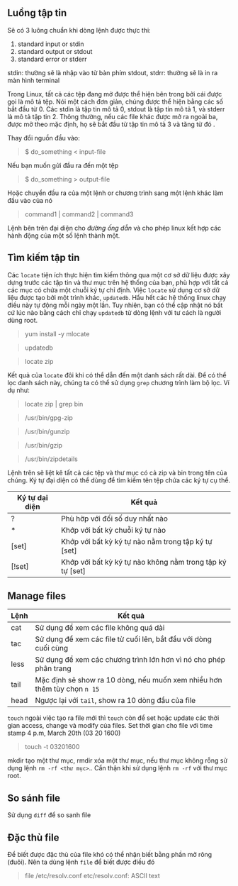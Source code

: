 ## Luồng tập tin

Sẽ có 3 luông chuẩn khi dòng lệnh được thực thi:

1. standard input or stdin
2. standard output or stdout
3. standard error or stderr

stdin: thường sẽ là nhập vào từ bàn phím
stdout, stdrr: thường sẽ là in ra màn hình terminal

Trong Linux, tất cả các tệp đang mở được thể hiện bên trong bởi cái được gọi là mô tả tệp. Nói một cách đơn giản, chúng được thể hiện bằng các số bắt đầu từ 0. Các stdin là tập tin mô tả 0, stdout là tập tin mô tả 1, và stderr là mô tả tập tin 2. Thông thường, nếu các file khác được mở ra ngoài ba, được mở theo mặc định, họ sẽ bắt đầu từ tập tin mô tả 3 và tăng từ đó .

Thay đổi nguồn đầu vào:

> $ do_something < input-file

Nếu bạn muốn gửi đầu ra đến một tệp

> $ do_something > output-file

Hoặc chuyển đầu ra của một lệnh or chương trình sang một lệnh khác làm đầu vào của nó

> command1 | command2 | command3

Lệnh bên trên đại diện cho *đường ống dẫn* và cho phép linux kết hợp các hành động của một số lệnh thành một.

## Tìm kiếm tập tin

Các `locate` tiện ích thực hiện tìm kiếm thông qua một cơ sở dữ liệu được xây dựng trước các tập tin và thư mục trên hệ thống của bạn, phù hợp với tất cả các mục có chứa một chuỗi ký tự chỉ định. Việc `locate` sử dụng cơ sở dữ liệu được tạo bởi một trình khác, `updatedb`. Hầu hết các hệ thống linux chạy điều này tự động mỗi ngày một lần. Tuy nhiên, bạn có thể cập nhật nó bất cứ lúc nào bằng cách chỉ chạy `updatedb` từ dòng lệnh với tư cách là người dùng root.

> yum install -y mlocate

> updatedb

> locate zip

Kết quả của `locate` đôi khi có thể dẫn đến một danh sách rất dài. Để có thể lọc danh sách này, chúng ta có thể sử dụng `grep` chương trình làm bộ lọc. Ví dụ như:

> locate zip | grep bin

> /usr/bin/gpg-zip

> /usr/bin/gunzip

> /usr/bin/gzip

> /usr/bin/zipdetails

Lệnh trên sẽ liệt kê tất cả các tệp và thư mục có cả zip và bin trong tên của chúng.
Ký tự đại diện có thể dùng để tìm kiếm tên tệp chứa các ký tự cụ thể.

| Ký tự dại diện | Kết quả |
|----------------|---------|
| ? | Phù hờp với đối số duy nhất nào|
| * | Khớp với bất kỳ chuỗi ký tự nào|
| [set] | Khớp với bất kỳ ký tự nào nằm trong tập ký tự [set] |
| [!set] | Khớp với bất kỳ ký tự nào không nằm trong tập ký tự [set] |

## Manage files

| Lệnh | Kết quả |
|------|---------|
| cat | Sử dụng để xem các file không quá dài |
| tac | Sử dụng để xem các file từ cuối lên, bắt đầu với dòng cuối cùng |
| less | Sử dụng để xem các chương trình lớn hơn vì nó cho phép phân trang |
| tail | Mặc định sẽ show ra 10 dòng, nếu muốn xem nhiều hơn thêm tùy chọn `n 15`|
| head | Ngược lại với `tail`, show ra 10 dòng đầu của file|
`touch` ngoài việc tạo ra file mới thì `touch` còn để set hoặc update các thời gian access, change và modify của files.
Set thời gian cho file với time stamp 4 p.m, March 20th (03 20 1600)

> touch -t 03201600 <file>

mkdir tạo một thư mục, rmdir xóa một thư mục, nếu thư mục không rỗng sử dụng lệnh `rm -rf <thư mục>`.. Cẩn thận khi sử dụng lệnh `rm -rf` với thư mục root.

## So sánh file

Sử dụng `diff` để so sanh file

## Đặc thù file
Để biết được đặc thù của file khó có thể nhận biết bằng phần mở rông (đuôi). Nên ta dùng lệnh `file` để biết được điều đó
> file /etc/resolv.conf
> etc/resolv.conf: ASCII text

